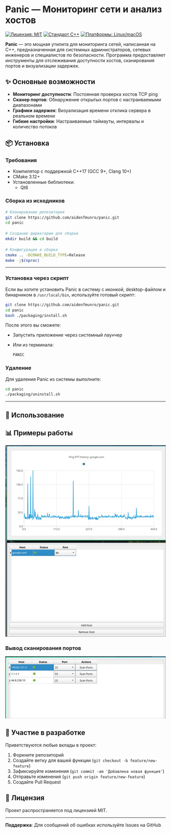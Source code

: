 # Panic — Мониторинг сети и анализ хостов

[![Лицензия: MIT](https://img.shields.io/badge/License-MIT-yellow.svg)](https://opensource.org/licenses/MIT)
[![Стандарт C++](https://img.shields.io/badge/C++-17-blue.svg)](https://en.cppreference.com/)
[![Платформы: Linux/macOS](https://img.shields.io/badge/Платформа-Linux%20%7C%20macOS-lightgrey.svg)]()

**Panic** — это мощная утилита для мониторинга сетей, написанная на C++, предназначенная для системных администраторов, сетевых инженеров и специалистов по безопасности. Программа предоставляет инструменты для отслеживания доступности хостов, сканирования портов и визуализации задержек.

## ✨ Основные возможности

- **Мониторинг доступности**: Постоянная проверка хостов TCP ping
- **Сканер портов**: Обнаружение открытых портов с настраиваемыми диапазонами
- **Графики задержек**: Визуализация времени отклика сервера в реальном времени
- **Гибкие настройки**: Настраиваемые таймауты, интервалы и количество потоков

## 📦 Установка

### Требования

- Компилятор с поддержкой C++17 (GCC 9+, Clang 10+)
- CMake 3.12+
- Установленные библиотеки:
  - Qt6

### Сборка из исходников

```bash
# Клонирование репозитория
git clone https://github.com/aidenfmunro/panic.git
cd panic

# Создание директории для сборки
mkdir build && cd build

# Конфигурация и сборка
cmake .. -DCMAKE_BUILD_TYPE=Release
make -j$(nproc)
```

---

### Установка через скрипт

Если вы хотите установить Panic в систему с иконкой, desktop-файлом и бинарником в `/usr/local/bin`, используйте готовый скрипт:

```bash
git clone https://github.com/aidenfmunro/panic.git
cd panic
bash ./packaging/install.sh
```

После этого вы сможете:

* Запустить приложение через системный лаунчер
* Или из терминала:

  ```bash
  PANIC
  ```

### Удаление

Для удаления Panic из системы выполните:

```bash
cd panic
./packaging/uninstall.sh
```

---

## 🚀 Использование

## 📊 Примеры работы

![Пример интерфейса](docs/UX.jpg)

### Вывод сканирования портов

![Сканирование портов](docs/Port.jpg)

## 🤝 Участие в разработке

Приветствуются любые вклады в проект:
1. Форкните репозиторий
2. Создайте ветку для вашей функции (`git checkout -b feature/new-feature`)
3. Зафиксируйте изменения (`git commit -am 'Добавлена новая функция'`)
4. Отправьте изменения (`git push origin feature/new-feature`)
5. Создайте Pull Request

## 📜 Лицензия

Проект распространяется под лицензией MIT.

---
**Поддержка**: Для сообщений об ошибках используйте Issues на GitHub
